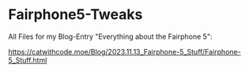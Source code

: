 # Fairphone5-Tweaks

All Files for my Blog-Entry "Everything about the Fairphone 5":

https://catwithcode.moe/Blog/2023.11.13_Fairphone-5_Stuff/Fairphone-5_Stuff.html
